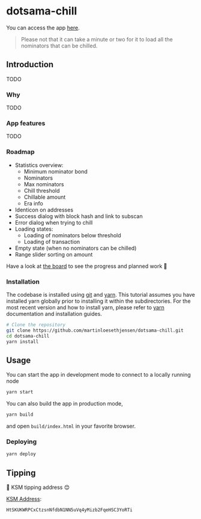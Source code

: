 # dotsama-chill

You can access the app [here](https://martinloesethjensen.github.io/dotsama-chill/). 
> Please not that it can take a minute or two for it to load all the nominators that can be chilled.  

## Introduction

TODO

### Why 

TODO

### App features

TODO

### Roadmap

- Statistics overview:
    - Minimum nominator bond
    - Nominators 
    - Max nominators  
    - Chill threshold
    - Chillable amount 
    - Era info  
- Identicon on addresses
- Success dialog with block hash and link to subscan
- Error dialog when trying to chill
- Loading states:
    - Loading of nominators below threshold
    - Loading of transaction 
- Empty state (when no nominators can be chilled) 
- Range slider sorting on amount

Have a look at [the board](https://github.com/martinloesethjensen/dotsama-chill/projects/1) to see the progress and planned work 👷

### Installation

The codebase is installed using [git](https://git-scm.com/) and [yarn](https://yarnpkg.com/). This tutorial assumes you have installed yarn globally prior to installing it within the subdirectories. For the most recent version and how to install yarn, please refer to [yarn](https://yarnpkg.com/) documentation and installation guides. 

```bash
# Clone the repository
git clone https://github.com/martinloesethjensen/dotsama-chill.git
cd dotsama-chill
yarn install
```

## Usage

You can start the app in development mode to connect to a locally running node

```bash
yarn start
```

You can also build the app in production mode,

```bash
yarn build
```
and open `build/index.html` in your favorite browser.

### Deploying 

```bash
yarn deploy
```

## Tipping 

🌱 KSM tipping address 😊

[KSM Address](https://kusama.subscan.io/account/HtSKUKWRPCxCtzsnNfdbN1NN5uVq4yMizb2FqeHSC3YoRTi):

```text
HtSKUKWRPCxCtzsnNfdbN1NN5uVq4yMizb2FqeHSC3YoRTi
```
